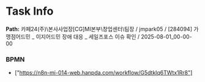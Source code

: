# Task Info

**Path:** 카페24(주)\본사사업장\[CG]MI본부\창업센터\팀장 / jmpark05 / [284094] 가맹점어드민 _ 이지어드민 장애 대응 _ 세일즈포스 이슈 확인 / 2025-08-01_00-00-00

### BPMN
- ["https://n8n-mi-014-web.hanpda.com/workflow/G5dtklq6TWtx1Rr8"]


